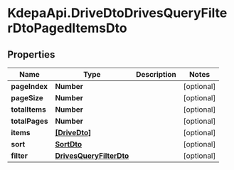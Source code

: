 # KdepaApi.DriveDtoDrivesQueryFilterDtoPagedItemsDto

## Properties

Name | Type | Description | Notes
------------ | ------------- | ------------- | -------------
**pageIndex** | **Number** |  | [optional] 
**pageSize** | **Number** |  | [optional] 
**totalItems** | **Number** |  | [optional] 
**totalPages** | **Number** |  | [optional] 
**items** | [**[DriveDto]**](DriveDto.md) |  | [optional] 
**sort** | [**SortDto**](SortDto.md) |  | [optional] 
**filter** | [**DrivesQueryFilterDto**](DrivesQueryFilterDto.md) |  | [optional] 


